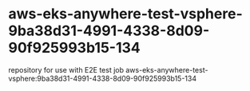 # aws-eks-anywhere-test-vsphere-9ba38d31-4991-4338-8d09-90f925993b15-134
repository for use with E2E test job aws-eks-anywhere-test-vsphere:9ba38d31-4991-4338-8d09-90f925993b15-134
